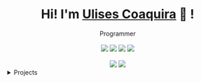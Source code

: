 <div align="center">
	<h1>Hi! I'm <a href="https://ulisesrcm.github.io/Porfolio.github.io/">Ulises Coaquira</a> 🐬 !</h1>
	<div>Programmer</div>
	<br />
	<a href="https://www.gnu.org/gnu/linux-and-gnu.en.html"><img src="https://img.shields.io/badge/OS-GNU/Linux-cdd6f4?style=flat&logo=gnu" /></a>
	<a href="https://www.linkedin.com/in/rcoaquira/"><img src="https://img.shields.io/badge/LinkedIn-0077B5?style=for-the-badge&logo=linkedin&logoColor=white" /></a>
        <a href="https://github.com/ulisesrcm"><img src="https://img.shields.io/github/stars/ulisesrcm?color=cdd6f4&label=GITHUB&style=flat&logo=github" /></a>     
	<a href="mailto:ulisesrcm001@gmail.com/"><img src="https://img.shields.io/badge/EMAIL-ulisesrcm001@gmail.com-b4befe?style=flat&logo=protonmail" /></a>
	<br />
	<br />
	<img src="https://github-readme-stats.vercel.app/api?username=ulisesrcm&theme=radical&hide_title=true&hide_rank=true&show_icons=true&include_all_commits=true&line_height=24&hide_border=true" />
	<img src="https://github-readme-stats.vercel.app/api/top-langs/?username=ulisesrcm&theme=radical&hide_title=true&langs_count=8&layout=compact&hide_border=true" />
</div>

<details>
	<summary>Projects</summary>
	<ul>
		<li><a href="https://ulisesrcm.github.io/Porfolio.github.io">portdolio en proceso</a> -  portfolio</li>
	</ul>
</details>
